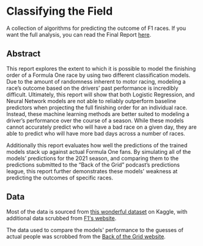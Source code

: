 # Classifying the Field
A collection of algorithms for predicting the outcome of F1 races. If you want the full analysis, you can read the Final Report [here](https://github.com/nate-downer/classifying-the-field/blob/main/Classifying%20the%20Field%20-%20Final%20Report.pdf).

## Abstract
This report explores the extent to which it is possible to model the finishing order of a Formula One race by using two different classification models. Due to the amount of randomness inherent to motor racing, modeling a race’s outcome based on the drivers’ past performance is incredibly difficult. Ultimately, this report will show that both Logistic Regression, and Neural Network models are not able to reliably outperform baseline predictors when projecting the full finishing order for an individual race. Instead, these machine learning methods are better suited to modeling a driver’s performance over the course of a season. While these models cannot accurately predict who will have a bad race on a given day, they are able to predict who will have more bad days across a number of races. 

Additionally this report evaluates how well the predictions of the trained models stack up against actual Formula One fans. By simulating all of the models’ predictions for the 2021 season, and comparing them to the predictions submitted to the “Back of the Grid” podcast’s predictions league, this report further demonstrates these models' weakness at predicting the outcomes of specific races.

## Data
Most of the data is sourced from [this wonderful dataset](https://www.kaggle.com/rohanrao/formula-1-world-championship-1950-2020) on Kaggle, with additional data scrubbed from [F1's website](https://www.formula1.com/en/results.html).

The data used to compare the models' performance to the guesses of actual people was scrobbed from the [Back of the Grid website](https://backofthegrid.com/prediction-results#).
